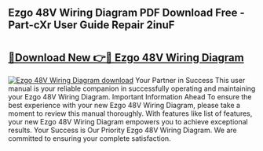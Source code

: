 ## Ezgo 48V Wiring Diagram PDF Download Free - Part-cXr User Guide Repair 2inuF

# <h2><a href="http://dfrv1p.blite.top/?on=Ezgo+48V+Wiring+Diagram">🔗Download New 👉🔴 Ezgo 48V Wiring Diagram</a></h2>

[![Ezgo 48V Wiring Diagram download](https://i.imgur.com/lujVjoI.png)](http://dfrv1p.blite.top/?on=Ezgo+48V+Wiring+Diagram)
Your Partner in Success This user manual is your reliable companion in successfully operating and maintaining your Ezgo 48V Wiring Diagram. Important Information Ahead To ensure the best experience with your new Ezgo 48V Wiring Diagram, please take a moment to review this manual thoroughly. With features like list of features, your new Ezgo 48V Wiring Diagram empowers you to achieve exceptional results. Your Success is Our Priority Ezgo 48V Wiring Diagram. We are committed to ensuring your complete satisfaction.
